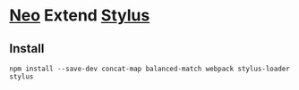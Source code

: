 # [Neo](https://github.com/mozilla/neo) Extend [Stylus](https://github.com/shama/stylus-loader)


## Install

```
npm install --save-dev concat-map balanced-match webpack stylus-loader stylus

```
